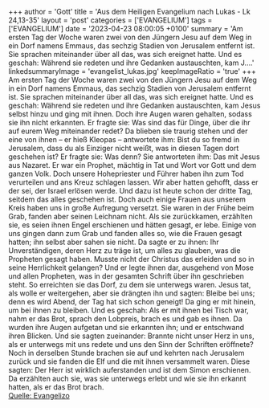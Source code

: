 +++
author = 'Gott'
title = 'Aus dem Heiligen Evangelium nach Lukas - Lk 24,13-35'
layout = 'post'
categories = ['EVANGELIUM']
tags = ['EVANGELIUM']
date = '2023-04-23 08:00:05 +0100'
summary = 'Am ersten Tag der Woche waren zwei von den Jüngern Jesu auf dem Weg in ein Dorf namens Emmaus, das sechzig Stadien von Jerusalem entfernt ist. Sie sprachen miteinander über all das, was sich ereignet hatte. Und es geschah: Während sie redeten und ihre Gedanken austauschten, kam J....'
linkedsummaryImage = 'evangelist_lukas.jpg'
keepImageRatio = 'true'
+++
Am ersten Tag der Woche waren zwei von den Jüngern Jesu auf dem Weg in ein Dorf namens Emmaus, das sechzig Stadien von Jerusalem entfernt ist.
Sie sprachen miteinander über all das, was sich ereignet hatte.
Und es geschah: Während sie redeten und ihre Gedanken austauschten, kam Jesus selbst hinzu und ging mit ihnen.<!--more-->
Doch ihre Augen waren gehalten, sodass sie ihn nicht erkannten.
Er fragte sie: Was sind das für Dinge, über die ihr auf eurem Weg miteinander redet? Da blieben sie traurig stehen
und der eine von ihnen – er hieß Kleopas – antwortete ihm: Bist du so fremd in Jerusalem, dass du als Einziger nicht weißt, was in diesen Tagen dort geschehen ist?
Er fragte sie: Was denn? Sie antworteten ihm: Das mit Jesus aus Nazaret. Er war ein Prophet, mächtig in Tat und Wort vor Gott und dem ganzen Volk.
Doch unsere Hohepriester und Führer haben ihn zum Tod verurteilen und ans Kreuz schlagen lassen.
Wir aber hatten gehofft, dass er der sei, der Israel erlösen werde. Und dazu ist heute schon der dritte Tag, seitdem das alles geschehen ist.
Doch auch einige Frauen aus unserem Kreis haben uns in große Aufregung versetzt. Sie waren in der Frühe beim Grab,
fanden aber seinen Leichnam nicht. Als sie zurückkamen, erzählten sie, es seien ihnen Engel erschienen und hätten gesagt, er lebe.
Einige von uns gingen dann zum Grab und fanden alles so, wie die Frauen gesagt hatten; ihn selbst aber sahen sie nicht.
Da sagte er zu ihnen: Ihr Unverständigen, deren Herz zu träge ist, um alles zu glauben, was die Propheten gesagt haben.
Musste nicht der Christus das erleiden und so in seine Herrlichkeit gelangen?
Und er legte ihnen dar, ausgehend von Mose und allen Propheten, was in der gesamten Schrift über ihn geschrieben steht.
So erreichten sie das Dorf, zu dem sie unterwegs waren. Jesus tat, als wolle er weitergehen,
aber sie drängten ihn und sagten: Bleibe bei uns; denn es wird Abend, der Tag hat sich schon geneigt! Da ging er mit hinein, um bei ihnen zu bleiben.
Und es geschah: Als er mit ihnen bei Tisch war, nahm er das Brot, sprach den Lobpreis, brach es und gab es ihnen.
Da wurden ihre Augen aufgetan und sie erkannten ihn; und er entschwand ihren Blicken.
Und sie sagten zueinander: Brannte nicht unser Herz in uns, als er unterwegs mit uns redete und uns den Sinn der Schriften eröffnete?
Noch in derselben Stunde brachen sie auf und kehrten nach Jerusalem zurück und sie fanden die Elf und die mit ihnen versammelt waren.
Diese sagten: Der Herr ist wirklich auferstanden und ist dem Simon erschienen.
Da erzählten auch sie, was sie unterwegs erlebt und wie sie ihn erkannt hatten, als er das Brot brach.<br> [Quelle: Evangelizo](https://evangeliumtagfuertag.org/DE/gospel)